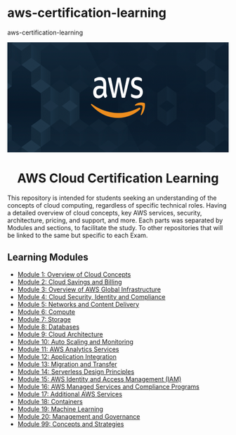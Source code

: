 # aws-certification-learning
aws-certification-learning


<p align="center">
  <img src="./images/extra/banner_aws.png" alt="aws" width=600 height=250>
</p>

<h1 align="center">
    AWS Cloud Certification Learning
</h1>

This repository is intended for students seeking an understanding of the concepts
of cloud computing, regardless of specific technical roles.
Having a detailed overview of cloud concepts, key AWS services, security, architecture, pricing, and support, and more.
Each parts was separated by Modules and sections, to facilitate the study.
To other repositories that will be linked to the same but specific to each Exam.

## Learning Modules

  - [Module 1: Overview of Cloud Concepts][1]
  - [Module 2: Cloud Savings and Billing][2]
  - [Module 3: Overview of AWS Global Infrastructure][3]
  - [Module 4: Cloud Security, Identity and Compliance][4]
  - [Module 5: Networks and Content Delivery][5]
  - [Module 6: Compute][6]
  - [Module 7: Storage][7]
  - [Module 8: Databases][8]
  - [Module 9: Cloud Architecture][9]
  - [Module 10: Auto Scaling and Monitoring][10]
  - [Module 11: AWS Analytics Services][11]
  - [Module 12: Application Integration][12]
  - [Module 13: Migration and Transfer][13]
  - [Module 14: Serverless Design Principles][14]
  - [Module 15: AWS Identity and Access Management (IAM)][15]
  - [Module 16: AWS Managed Services and Compliance Programs][16]
  - [Module 17: Additional AWS Services][17]
  - [Module 18: Containers][18]
  - [Module 19: Machine Learning][19]
  - [Module 20: Management and Governance][20]
  - [Module 99: Concepts‌ ‌and‌‌ Strategies][99]
 

[1]: https://github.com/weder96/aws-certification-learning/tree/main/module-1
[2]: https://github.com/weder96/aws-certification-learning/tree/main/module-2
[3]: https://github.com/weder96/aws-certification-learning/tree/main/module-3
[4]: https://github.com/weder96/aws-certification-learning/tree/main/module-4
[5]: https://github.com/weder96/aws-certification-learning/tree/main/module-5
[6]: https://github.com/weder96/aws-certification-learning/tree/main/module-6
[7]: https://github.com/weder96/aws-certification-learning/tree/main/module-7
[8]: https://github.com/weder96/aws-certification-learning/tree/main/module-8
[9]: https://github.com/weder96/aws-certification-learning/tree/main/module-9
[10]: https://github.com/weder96/aws-certification-learning/tree/main/module-10
[11]: https://github.com/weder96/aws-certification-learning/tree/main/module-11
[12]: https://github.com/weder96/aws-certification-learning/tree/main/module-12
[13]: https://github.com/weder96/aws-certification-learning/tree/main/module-13
[14]: https://github.com/weder96/aws-certification-learning/tree/main/module-14
[15]: https://github.com/weder96/aws-certification-learning/tree/main/module-15
[16]: https://github.com/weder96/aws-certification-learning/tree/main/module-16
[17]: https://github.com/weder96/aws-certification-learning/tree/main/module-17
[18]: https://github.com/weder96/aws-certification-learning/tree/main/module-18
[19]: https://github.com/weder96/aws-certification-learning/tree/main/module-19
[20]: https://github.com/weder96/aws-certification-learning/tree/main/module-20
[99]: https://github.com/weder96/aws-certification-learning/tree/main/module-99